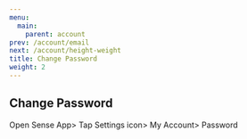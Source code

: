 ```yaml
---
menu:
  main:
    parent: account
prev: /account/email
next: /account/height-weight
title: Change Password
weight: 2
---
```


## Change Password

Open Sense App> Tap Settings icon> My Account> Password
